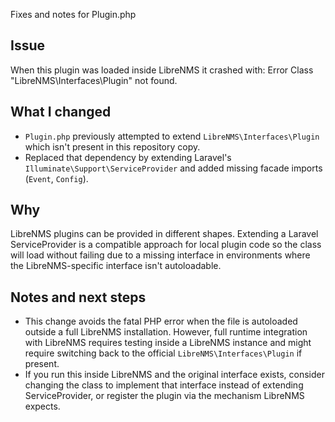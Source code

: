 Fixes and notes for Plugin.php

Issue
-----
When this plugin was loaded inside LibreNMS it crashed with: Error Class "LibreNMS\\Interfaces\\Plugin" not found.

What I changed
--------------
- `Plugin.php` previously attempted to extend `LibreNMS\Interfaces\Plugin` which isn't present in this repository copy.
- Replaced that dependency by extending Laravel's `Illuminate\Support\ServiceProvider` and added missing facade imports (`Event`, `Config`).

Why
---
LibreNMS plugins can be provided in different shapes. Extending a Laravel ServiceProvider is a compatible approach for local plugin code so the class will load without failing due to a missing interface in environments where the LibreNMS-specific interface isn't autoloadable.

Notes and next steps
--------------------
- This change avoids the fatal PHP error when the file is autoloaded outside a full LibreNMS installation. However, full runtime integration with LibreNMS requires testing inside a LibreNMS instance and might require switching back to the official `LibreNMS\Interfaces\Plugin` if present.
- If you run this inside LibreNMS and the original interface exists, consider changing the class to implement that interface instead of extending ServiceProvider, or register the plugin via the mechanism LibreNMS expects.
